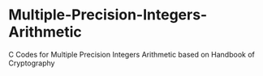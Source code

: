 # Multiple-Precision-Integers-Arithmetic
C Codes for Multiple Precision Integers Arithmetic based on Handbook of Cryptography

